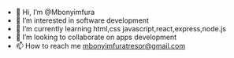 - 👋 Hi, I’m @Mbonyimfura
- 👀 I’m interested in software development
- 🌱 I’m currently learning html,css javascript,react,express,node.js
- 💞️ I’m looking to collaborate on apps development
- 📫 How to reach me mbonyimfuratresor@gmail.com

<!---
Mbonyimfura/Mbonyimfura is a ✨ special ✨ repository because its `README.md` (this file) appears on your GitHub profile.
You can click the Preview link to take a look at your changes.
--->
